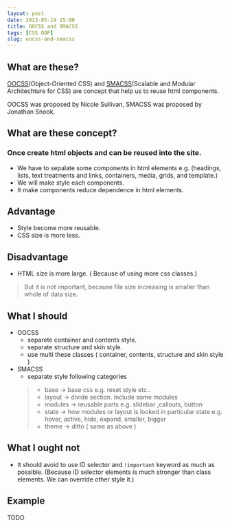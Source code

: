 ```yaml
---
layout: post
date: 2013-05-19 15:00
title: OOCSS and SMACSS
tags: [CSS OOP]
slug: oocss-and-smacss
---
```


## What are these?

[OOCSS](http://oocss.org/)(Object-Oriented CSS) and [SMACSS](http://smacss.com/)(Scalable and Modular Architechture for CSS) are concept that help us to reuse html components.

OOCSS was proposed by Nicole Sullivan, SMACSS was proposed by Jonathan Snook.

## What are these concept?

### Once create html objects and can be reused into the site.

* We have to sepalate some components in html elements e.g. (headings, lists, text treatments and links, containers, media, grids, and template.)
* We will make style each components.
* It make components reduce dependence in html elements.


## Advantage
* Style become more reusable.
* CSS size is more less.

## Disadvantage
* HTML size is more large. ( Because of using more css classes.)
> But it is not important, because file size increasing is smaller than whole of data size.

## What I should

* OOCSS
	* separete container and contents style.
	* separate structure and skin style.
	* use multi these classes ( container, contents, structure and skin style )
* SMACSS
	* separate style following categories
    > * base -> base css e.g. reset style etc..
    > * layout -> divide section. include some modules
    > * modules -> reusable parts e.g. slidebar ,callouts, button
    > * state -> how modules or layout is looked in particular state e.g. hover, active, hide, expand, smaller, bigger
    > * theme -> ditto ( same as above )

## What I ought not
* It should avoid to use ID selector and `` !important `` keyword as much as possible. (Because ID selector elements is much stronger than class elements. We can override other style it.)

## Example

TODO
